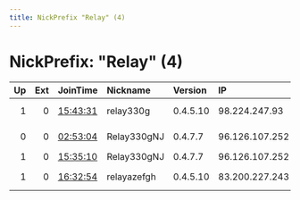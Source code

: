 ```yaml
---
title: NickPrefix "Relay" (4)
---
```


# NickPrefix: "Relay" (4)

|   Up |   Ext | JoinTime                                                                                              | Nickname    | Version   | IP             | AS           | CC   |   ORp |   Dirp | OS    | Contact                                 |   eFamMembers |
|-----:|------:|:------------------------------------------------------------------------------------------------------|:------------|:----------|:---------------|:-------------|:-----|------:|-------:|:------|:----------------------------------------|--------------:|
|    1 |     0 | [15:43:31](https://nusenu.github.io/OrNetStats/w/relay/BE673C858277E292E4B31BC0CC81B1E149500B99.html) | relay330g   | 0.4.5.10  | 98.224.247.93  | COMCAST-7922 | us   |  9001 |   9030 | Linux | Random Person &lt;firmimpala@protonmai  |             2 |
|    0 |     0 | [02:53:04](https://nusenu.github.io/OrNetStats/w/relay/95CCF039FAF3BA5D57121ABD2CF94DD452BFFB8C.html) | Relay330gNJ | 0.4.7.7   | 96.126.107.252 | Linode, LLC  | us   |  9001 |      0 | Linux | Random Person &lt;firmimpala@protonmai  |             1 |
|    1 |     0 | [15:35:10](https://nusenu.github.io/OrNetStats/w/relay/7FBA8E187C45232CD380285FC707E7237C3C66AC.html) | Relay330gNJ | 0.4.7.7   | 96.126.107.252 | Linode, LLC  | us   |  9001 |      0 | Linux | &lt;firmimpala@protonmail.com&gt;       |             2 |
|    1 |     0 | [16:32:54](https://nusenu.github.io/OrNetStats/w/relay/F354D40E1EA895C5BCB273711A7662E1D219BF04.html) | relayazefgh | 0.4.5.10  | 83.200.227.243 | Orange S.A.  | fr   |  9001 |      0 | Linux | azefgh &lt;azefgh AT google dot com&gt; |             1 |
